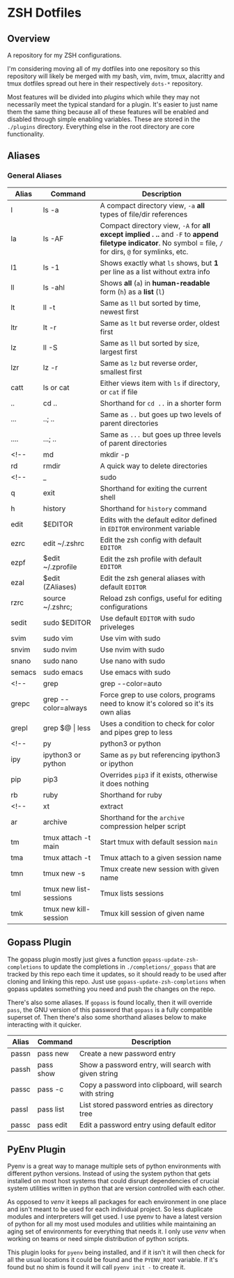 # ZSH Dotfiles

## Overview

A repository for my ZSH configurations.

I'm considering moving all of my dotfiles into one repository so this repository will likely be merged with my bash, vim, nvim, tmux, alacritty and tmux dotfiles spread out here in their respectively `dots-*` repository.

Most features will be divided into *plugins* which while they may not necessarily meet the typical standard for a plugin. It's easier to just name them the same thing because all of these features will be enabled and disabled through simple enabling variables. These are stored in the `./plugins` directory. Everything else in the root directory are core functionality.

## Aliases

### General Aliases

| Alias | Command | Description                                                         |
| ----- | ------- | -----------                                                         |
| l     | ls -a   | A compact directory view, `-a` **all** types of file/dir references |
| la    | ls -AF  | Compact directory view, `-A` for **all except implied . ..** and `-F` to **append filetype indicator**. No symbol = file, `/` for dirs, `@` for symlinks, etc. |
| l1    | ls -1   | Shows exactly what `ls` shows, but **1** per line as a list without extra info |
| ll    | ls -ahl | Shows **all** (`a`) in **human-readable** form (`h`) as a **list** (`l`) |
| lt    | ll -t   | Same as `ll` but sorted by time, newest first                       |
| ltr   | lt -r   | Same as `lt` but reverse order, oldest first                        |
| lz    | ll -S   | Same as `ll` but sorted by si`z`e, largest first                    |
| lzr   | lz -r   | Same as `lz` but reverse order, smallest first                      |
| catt  | ls or cat | Either views item with `ls` if directory, or `cat` if file        |
| ..    | cd ..   | Shorthand for `cd ..` in a shorter form                             |
| ...   | ..; ..  | Same as `..` but goes up two levels of parent directories           |
| ....  | ...; .. | Same as `...` but goes up three levels of parent directories        |
<!-- | md | mkdir -p | A quick way to type out a tree of directories to add in one cmd |
| rd | rmdir | A quick way to delete directories | -->
<!-- | _ | sudo | A **really** short way to type `sudo` |
| q | exit | Shorthand for exiting the current shell |
| h | history | Shorthand for `history` command | -->
| edit  | $EDITOR | Edits with the default editor defined in `EDITOR` environment variable |
| ezrc  | edit ~/.zshrc | Edit the zsh config with default `EDITOR`                     |
| ezpf  | $edit ~/.zprofile | Edit the zsh profile with default `EDITOR`                |
| ezal  | $edit (ZAliases) | Edit the zsh general aliases with default `EDITOR`         |
| rzrc  | source ~/.zshrc; | Reload zsh configs, useful for editing configurations |
| sedit | sudo $EDITOR | Use default `EDITOR` with sudo priveleges |
| svim  | sudo vim | Use vim with sudo |
| snvim | sudo nvim | Use nvim with sudo |
| snano | sudo nano | Use nano with sudo |
| semacs | sudo emacs | Use emacs with sudo |
<!-- | grep | grep --color=auto | Default to automatic grep coloring, gets checked against host ability for color |
| grepc | grep --color=always | Force grep to use colors, programs need to know it's colored  so it's its own alias |
| grepl | grep $@ \| less | Uses a condition to check for color and pipes grep to less | -->
<!-- | py | python3 or python | Shorthand for python3 if it exists otherwise python |
| ipy | ipython3 or python | Same as `py` but referencing ipython3 or ipython |
| pip | pip3 | Overrides `pip3` if it exists, otherwise it does nothing |
| rb | ruby | Shorthand for ruby | -->
<!-- | xt | extract | Shorthand for the `extract` decompression helper script |
| ar | archive | Shorthand for the `archive` compression helper script | -->
| tm | tmux attach -t main | Start tmux with default session `main` |
| tma | tmux attach -t | Tmux attach to a given session name |
| tmn | tmux new -s | Tmux create new session with given name |
| tml | tmux new list-sessions | Tmux lists sessions |
| tmk | tmux new kill-session | Tmux kill session of given name |

## Gopass Plugin

The gopass plugin mostly just gives a function `gopass-update-zsh-completions` to update the completions in `./completions/_gopass` that are tracked by this repo each time it updates, so it should ready to be used after cloning and linking this repo. Just use `gopass-update-zsh-completions` when gopass updates something you need and push the changes on the repo.

There's also some aliases. If `gopass` is found locally, then it will override `pass`, the GNU version of this password that `gopass` is a fully compatible superset of. Then there's also some shorthand aliases below to make interacting with it quicker.

| Alias | Command   | Description                                              |
| ----- | --------- | -------------------------------------------------------- |
| passn | pass new  | Create a new password entry                              |
| passh | pass show | Show a password entry, will search with given string     |
| passc | pass -c   | Copy a password into clipboard, will search with string  |
| passl | pass list | List stored password entries as directory tree           |
| passc | pass edit | Edit a password entry using default editor               |


## PyEnv Plugin

Pyenv is a great way to manage multiple sets of python environments with different python versions. Instead of using the system python that gets installed on most host systems that could disrupt dependencies of crucial system utilities written in python that are version controlled with each other.

As opposed to *venv* it keeps all packages for each environment in one place and isn't meant to be used for each individual project. So less duplicate modules and interpreters will get used. I use pyenv to have a latest version of python for all my most used modules and utilities while maintaining an aging set of environments for everything that needs it. I only use *venv* when working on teams or need simple distribution of python scripts.

This plugin looks for `pyenv` being installed, and if it isn't it will then check for all the usual locations it could be found and the `PYENV_ROOT` variable. If it's found but no shim is found it will call `pyenv init -` to create it.
